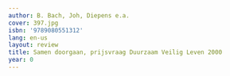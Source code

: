 ```yaml
---
author: B. Bach, Joh, Diepens e.a.
cover: 397.jpg
isbn: '9789080551312'
lang: en-us
layout: review
title: Samen doorgaan, prijsvraag Duurzaam Veilig Leven 2000
year: 0
---
```


